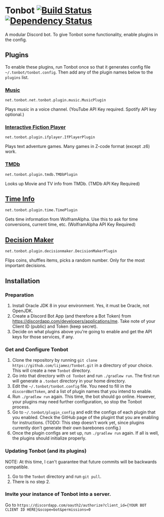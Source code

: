 # Tonbot [![Build Status](https://travis-ci.org/lijamez/Tonbot.svg?branch=master)](https://travis-ci.org/lijamez/Tonbot) [![Dependency Status](https://www.versioneye.com/user/projects/599a0b220fb24f0bd02f772e/badge.svg?style=flat)](https://www.versioneye.com/user/projects/599a0b220fb24f0bd02f772e)

A modular Discord bot. To give Tonbot some functionality, enable plugins in the config.

## Plugins
To enable these plugins, run Tonbot once so that it generates config file ``~/.tonbot/tonbot.config``. Then add any of the plugin names below to the ``plugins`` list.

### [Music](https://github.com/lijamez/tonbot-plugin-music) 
``net.tonbot.net.tonbot.plugin.music.MusicPlugin``

Plays music in a voice channel. (YouTube API Key required. Spotify API key optional.)

### [Interactive Fiction Player](https://github.com/lijamez/tonbot-plugin-ifplayer) 
``net.tonbot.plugin.ifplayer.IfPlayerPlugin``

Plays text adventure games. Many games in Z-code format (except .z6) work.

### [TMDb](https://github.com/lijamez/tonbot-plugin-tmdb) 
``net.tonbot.plugin.tmdb.TMDbPlugin``

Looks up Movie and TV info from TMDb. (TMDb API Key Required)

## [Time Info](https://github.com/lijamez/tonbot-plugin-time)
``net.tonbot.plugin.time.TimePlugin``

Gets time information from WolframAlpha. Use this to ask for time conversions, current time, etc. (WolframAlpha API Key Required)

## [Decision Maker](https://github.com/lijamez/tonbot-plugin-decisionmaker)
``net.tonbot.plugin.decisionmaker.DecisionMakerPlugin``

Flips coins, shuffles items, picks a random number. Only for the most important decisions.

## Installation
### Preparation
1. Install Oracle JDK 8 in your environment. Yes, it must be Oracle, not OpenJDK.
2. Create a Discord Bot App (and therefore a Bot Token) from https://discordapp.com/developers/applications/me. Take note of your Client ID (public) and Token (keep secret).
3. Decide on what plugins above you're going to enable and get the API keys for those services, if any.

### Get and Configure Tonbot
1. Clone the repository by running ``git clone https://github.com/lijamez/Tonbot.git`` in a directory of your choice. This will create a new ``Tonbot`` directory.
2. Go into that directory with ``cd Tonbot`` and run ``./gradlew run``. The first run will generate a ``.tonbot`` directory in your home directory.
3. Edit the ``~/.tonbot/tonbot.config`` file. You need to fill in the ``discordBotToken``, and a list of plugin names that you intend to enable.
4. Run ``./gradlew run`` again. This time, the bot should go online. However, your plugins may need further configuration, so stop the Tonbot process.
5. Go to ``~/.tonbot/plugin_config`` and edit the configs of each plugin that you enabled. Check the GitHub page of the plugint that you are enabling for instructions. (TODO: This step doesn't work yet, since plugins currently don't generate their own barebones config.)
6. Once the plugin configs are set up, run ``./gradlew run`` again. If all is well, the plugins should initialize properly.

### Updating Tonbot (and its plugins)
NOTE: At this time, I can't guarantee that future commits will be backwards compatible.

1. Go to the ``Tonbot`` directory and run ``git pull``.
2. There is no step 2.

### Invite your instance of Tonbot into a server. 
Go to ``https://discordapp.com/oauth2/authorize?client_id={YOUR BOT CLIENT ID HERE}&scope=bot&permissions=0``

